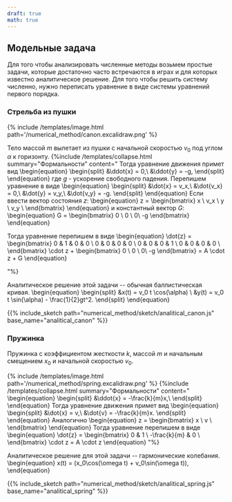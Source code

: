 ```yaml
---
draft: true
math: true
---
```


## Модельные задача

Для того чтобы анализировать численные методы возьмем простые задачи, 
которые достаточно часто встречаются в играх и для которых известно аналитическое решение. Для того чтобы решить систему численно, нужно переписать уравнение в виде системы уравнений первого порядка.

### Стрельба из пушки

{% include /templates/image.html path='/numerical_method/canon.excalidraw.png' %}

Тело массой $m$ вылетает из пушки с начальной скоростью $v_0$ под углом $\alpha$ к горизонту.
{%include /templates/collapse.html summary="Формальности" 
content="
Тогда уравнение движения примет вид
\begin{equation}
    \begin{split}
        &\ddot{x} = 0,\\
        &\ddot{y} = -g,
    \end{split}
\end{equation}
где $g$ - ускорение свободного падения. Перепишем уравнение в виде
\begin{equation}
    \begin{split}
        &\dot{x} = v_x,\\
        &\dot{v_x} = 0,\\
        &\dot{y} = v_y,\\
        &\dot{v_y} = -g.
    \end{split}
\end{equation}
Если ввести вектор состояния $z$:
\begin{equation}
    z =
     \begin{bmatrix}     x \\     v_x \\     y \\     v_y \\     \end{bmatrix}
\end{equation}
и константный вектор $G$:
\begin{equation}
    G = \begin{bmatrix} 0 \\ 0 \\ 0\\ -g \end{bmatrix}
\end{equation}

Тогда уравнение перепишем в виде
\begin{equation}
    \dot{z} =
    \begin{bmatrix}
        0 & 1 & 0 & 0 \\
        0 & 0 & 0 & 0 \\
        0 & 0 & 0 & 1 \\
        0 & 0 & 0 & 0 \\
    \end{bmatrix}
    \cdot z  + \begin{bmatrix} 0 \\ 0 \\ 0\\ -g \end{bmatrix} = A \cdot z + G
\end{equation}

"%}

Аналитическое решение этой задачи -- обычная баллистическая кривая.
\begin{equation}
    \begin{split}
        &x(t) = v_0 t \cos(\alpha) \\ 
        &y(t) = v_0 t \sin(\alpha) - \frac{1}{2}gt^2.
    \end{split}
\end{equation}

{{% include_sketch path="numerical_method/sketch/analitical_canon.js" base_name="analitical_canon" %}}


### Пружинка



Пружинка с коэффициентом жесткости $k$, массой $m$ и начальным смещением $x_0$  и начальной скоростью $v_0$.

{% include /templates/image.html path='/numerical_method/spring.excalidraw.png' %}
{%include /templates/collapse.html summary="Формальности"
content="
\begin{equation}
    \begin{split}
        &\ddot{x} = -\frac{k}{m}x,\\
    \end{split}
\end{equation}
Тогда уравнение движения примет вид
\begin{equation}
    \begin{split}
        &\dot{x} = v,\\
        &\dot{v} = -\frac{k}{m}x.
    \end{split}
\end{equation}
Аналогично
\begin{equation}
    z =
     \begin{bmatrix}     x \\     v \\     \end{bmatrix}
\end{equation}
Тогда уравнение перепишем в виде
\begin{equation}
    \dot{z} =
    \begin{bmatrix}
        0 & 1 \\
        -\frac{k}{m} & 0 \\
    \end{bmatrix}
    \cdot z = A \cdot z
\end{equation}
"%}

Аналитическое решение для этой задачи -- гармонические колебания.
\begin{equation}
    x(t) = (x_0\cos(\omega t) + v_0\sin(\omega t)),
\end{equation}

{{% include_sketch path="numerical_method/sketch/analitical_spring.js" base_name="analitical_spring" %}}


